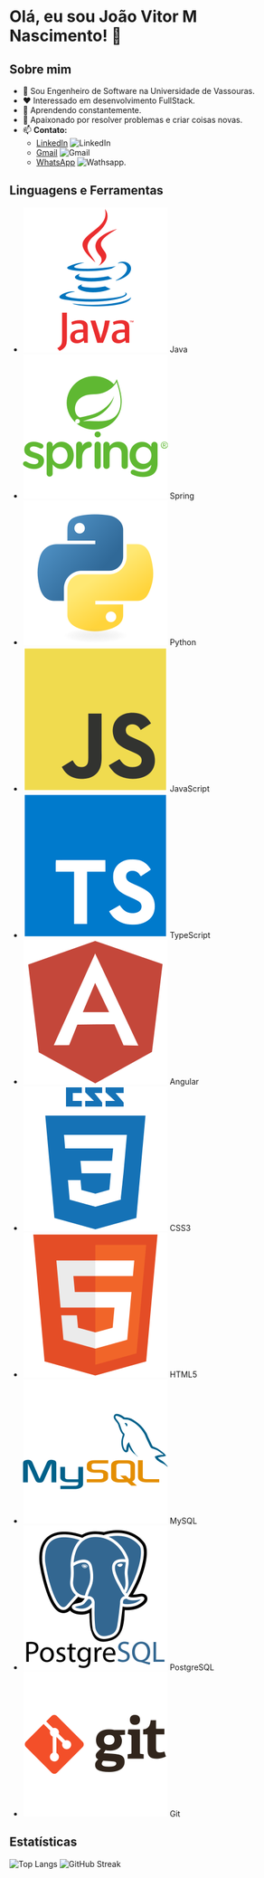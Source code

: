 # Olá, eu sou João Vitor M Nascimento! 👋

## Sobre mim
- 📘 Sou Engenheiro de Software na Universidade de Vassouras.
- :heart: Interessado em desenvolvimento FullStack.
- :seedling: Aprendendo constantemente.
- :dash: Apaixonado por resolver problemas e criar coisas novas.
- :mailbox: **Contato:**
  - [LinkedIn](https://www.linkedin.com/in/joao-vitor-monsores-do-nascimento-956340143) ![LinkedIn](https://img.shields.io/badge/LinkedIn-blue?logo=Linkedin&logoColor=white)
  - [Gmail](mailto:monsoresjoaovitor@gmail.com) ![Gmail](https://img.shields.io/badge/Gmail-red?logo=Gmail&logoColor=white)
  - [WhatsApp](https://wa.me/5524981389459)     ![Wathsapp](https://img.shields.io/badge/WhatsApp-25D366?style=for-the-badge&logo=whatsapp&logoColor=white).

## Linguagens e Ferramentas
- ![Java](https://github.com/devicons/devicon/blob/master/icons/java/java-original-wordmark.svg) Java
- ![Spring](https://github.com/devicons/devicon/blob/master/icons/spring/spring-original-wordmark.svg) Spring
- ![Python](https://github.com/devicons/devicon/blob/master/icons/python/python-original.svg) Python
- ![JavaScript](https://github.com/devicons/devicon/blob/master/icons/javascript/javascript-original.svg) JavaScript
- ![TypeScript](https://github.com/devicons/devicon/blob/master/icons/typescript/typescript-original.svg) TypeScript
- ![Angular](https://github.com/devicons/devicon/blob/master/icons/angularjs/angularjs-plain.svg) Angular
- ![CSS3](https://github.com/devicons/devicon/blob/master/icons/css3/css3-plain-wordmark.svg) CSS3
- ![HTML5](https://github.com/devicons/devicon/blob/master/icons/html5/html5-original.svg) HTML5
- ![MySQL](https://github.com/devicons/devicon/blob/master/icons/mysql/mysql-original-wordmark.svg) MySQL
- ![PostgreSQL](https://github.com/devicons/devicon/blob/master/icons/postgresql/postgresql-original-wordmark.svg) PostgreSQL
- ![Git](https://github.com/devicons/devicon/blob/master/icons/git/git-original-wordmark.svg) Git

## Estatísticas
![Top Langs](https://github-readme-stats.vercel.app/api/top-langs/?username=joaovitormp1998&layout=compact&theme=vision-friendly-dark)
![GitHub Streak](http://github-readme-streak-stats.herokuapp.com?user=joaovitormp1998&theme=dark&date_format=M%20j%5B%2C%20Y%5D)
